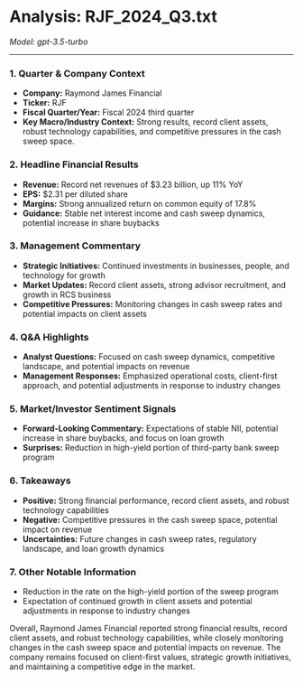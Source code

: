 # Analysis: RJF_2024_Q3.txt

*Model: gpt-3.5-turbo*

---

### 1. **Quarter & Company Context**
- **Company:** Raymond James Financial
- **Ticker:** RJF
- **Fiscal Quarter/Year:** Fiscal 2024 third quarter
- **Key Macro/Industry Context:** Strong results, record client assets, robust technology capabilities, and competitive pressures in the cash sweep space.

### 2. **Headline Financial Results**
- **Revenue:** Record net revenues of $3.23 billion, up 11% YoY
- **EPS:** $2.31 per diluted share
- **Margins:** Strong annualized return on common equity of 17.8%
- **Guidance:** Stable net interest income and cash sweep dynamics, potential increase in share buybacks

### 3. **Management Commentary**
- **Strategic Initiatives:** Continued investments in businesses, people, and technology for growth
- **Market Updates:** Record client assets, strong advisor recruitment, and growth in RCS business
- **Competitive Pressures:** Monitoring changes in cash sweep rates and potential impacts on client assets

### 4. **Q&A Highlights**
- **Analyst Questions:** Focused on cash sweep dynamics, competitive landscape, and potential impacts on revenue
- **Management Responses:** Emphasized operational costs, client-first approach, and potential adjustments in response to industry changes

### 5. **Market/Investor Sentiment Signals**
- **Forward-Looking Commentary:** Expectations of stable NII, potential increase in share buybacks, and focus on loan growth
- **Surprises:** Reduction in high-yield portion of third-party bank sweep program

### 6. **Takeaways**
- **Positive:** Strong financial performance, record client assets, and robust technology capabilities
- **Negative:** Competitive pressures in the cash sweep space, potential impact on revenue
- **Uncertainties:** Future changes in cash sweep rates, regulatory landscape, and loan growth dynamics

### 7. **Other Notable Information**
- Reduction in the rate on the high-yield portion of the sweep program
- Expectation of continued growth in client assets and potential adjustments in response to industry changes

Overall, Raymond James Financial reported strong financial results, record client assets, and robust technology capabilities, while closely monitoring changes in the cash sweep space and potential impacts on revenue. The company remains focused on client-first values, strategic growth initiatives, and maintaining a competitive edge in the market.